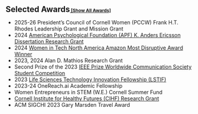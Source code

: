 <h2 style="margin: 20px 0px 10px;" id="awards">Selected Awards<a href="all_awards.html" style="font-size: 12px;">   [Show All Awards]</a></h2> 

<ul>
  <li>2025-26 President’s Council of Cornell Women (PCCW) Frank H.T. Rhodes Leadership Grant and Mission Grant</li>
  <li>2024 <a href="https://yuexinghao.github.io/Yuexing-Hao/assets/files/Yuexing%20Hao_APF_Grant.pdf">American Psychological Foundation (APF) K. Anders Ericsson Dissertation Research Grant</a></li>
  <li>2024 <a href="https://women-in-tech.org/north-america-celebrates-women-in-tech-at-regional-awards-ceremony/">Women in Tech North America Amazon Most Disruptive Award Winner</a></li>
  <li>2023, 2024 Alan D. Mathios Research Grant</li>
  <li>Second Prize of the 2023 <a href="https://yuexinghao.github.io/Yuexing-Hao/assets/files/IEEE_Award.pdf">IEEE Prize Worldwide Communication Society Student Competition </a></li>
  <li>2023 <a href="https://news.cornell.edu/stories/2023/09/life-sciences-technology-innovation-fellowship-announces-2023-24-cohort">Life Sciences Technology Innovation Fellowship (LSTIF)</a></li>
  <li>2023-24 OneReach.ai Academic Fellowship</li>
  <li>Women Entrepreneurs in STEM (W.E.) Cornell Summer Fund</li>
  <li><a href="https://ihf.cornell.edu/news/cihf-grants-funding-to-yuexing-haos-research-paper/">Cornell Institute for Healthy Futures (CIHF) Research Grant</a></li>
  <li>ACM SIGCHI 2023 Gary Marsden Travel Award</li>  



</ul>
